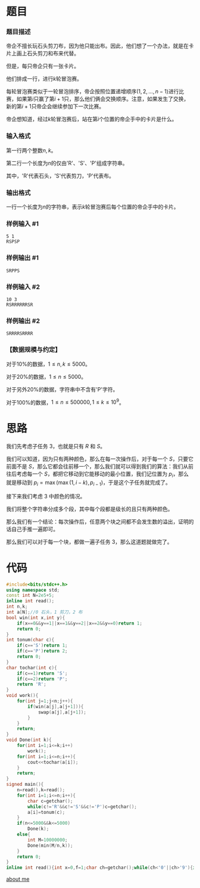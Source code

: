 # 题目
### 题目描述

帝企不擅长玩石头剪刀布，因为他只能出布。因此，他们想了一个办法，就是在卡片上画上石头剪刀和布来代替。

但是，每只帝企只有一张卡片。

他们排成一行，进行$k$轮冒泡赛。

每轮冒泡赛类似于一轮冒泡排序，帝企按照位置递增顺序$(1, 2, ..., n-1)$进行比赛，如果第$i$只赢了第$i+1$只，那么他们俩会交换顺序。注意，如果发生了交换，新的第$i+1$只帝企会继续参加下一次比赛。

帝企想知道，经过$k$轮冒泡赛后，站在第$i$个位置的帝企手中的卡片是什么。

### 输入格式

第一行两个整数$n, k$。

第二行一个长度为$n$的仅由'R'、'S'、'P'组成字符串。

其中，'R'代表石头，'S'代表剪刀，'P'代表布。

### 输出格式

一行一个长度为$n$的字符串，表示$k$轮冒泡赛后每个位置的帝企手中的卡片。

### 样例输入 #1

```
5 1
RSPSP
```

### 样例输出 #1

```
SRPPS
```

### 样例输入 #2

```
10 3
RSRRRRRRSR
```

### 样例输出 #2

```
SRRRRSRRRR
```

### 【数据规模与约定】

对于$10\%$的数据，$1 \leq n, k \leq 5000$。

对于$20\%$的数据，$1 \leq n \leq 5000$。

对于另外$20\%$的数据，字符串中不含有'P'字符。

对于$100\%$的数据，$1 \leq n \leq 500000, 1 \leq k \leq 10^{9}$。

<div STYLE="page-break-after: always;"></div>

# 思路

我们先考虑子任务 $3$，也就是只有 $R$ 和 $S$。

我们可以知道，因为只有两种颜色，那么在每一次操作后，对于每一个 $S$，只要它前面不是 $S$，那么它都会往前移一个，那么我们就可以得到我们的算法：我们从前往后考虑每一个 $S$，都把它移动到它能移动的最小位置，我们记位置为 $p_i$，那么就是移动到 $p_i=\max(\max(1,i-k),p_{i-1})$，于是这个子任务就完成了。

接下来我们考虑 $3$ 中颜色的情况。

我们将整个字符串分成多个段，其中每个段都是级长的且只有两种颜色。

那么我们有一个结论：每次操作后，任意两个块之间都不会发生数的溢出，证明的话自己手推一遍即可。

那么我们可以对于每一个块，都做一遍子任务 $3$，那么这道题就做完了。

# 代码

```cpp
#include<bits/stdc++.h>
using namespace std;
const int N=2e5+5;
inline int read();
int n,k;
int a[N];//0 石头，1 剪刀，2 布 
bool win(int x,int y){
	if(x==0&&y==1||x==1&&y==2||x==2&&y==0)return 1;
	return 0;
}
int tonum(char c){
	if(c=='S')return 1;
	if(c=='P')return 2;
	return 0;
}
char tochar(int c){
	if(c==1)return 'S';
	if(c==2)return 'P';
	return 'R'; 
}
void work(){
	for(int j=1;j<n;j++){
		if(win(a[j],a[j+1])){
			swap(a[j],a[j+1]);
		}
	}
	return;	
}
void Done(int k){
	for(int i=1;i<=k;i++)
		work();
	for(int i=1;i<=n;i++){
		cout<<tochar(a[i]);
	}
	return;
}
signed main(){
	n=read(),k=read();
	for(int i=1;i<=n;i++){
		char c=getchar();
		while(c!='R'&&c!='S'&&c!='P')c=getchar();
		a[i]=tonum(c);
	}
	if(n<=5000&&k<=5000)
		Done(k);
	else{
		int M=10000000;
		Done(min(M/n,k));
	}
	return 0;
}
inline int read(){int x=0,f=1;char ch=getchar();while(ch<'0'||ch>'9'){if(ch=='-')f=-1;ch=getchar();}while(ch>='0'&&ch<='9'){x=(x<<1)+(x<<3)+(ch^48);ch=getchar();}return x*f;}
```

[about me](https://www.github.com/yyf525)